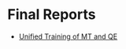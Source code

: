 # Final Reports

* [Unified Training of MT and QE](https://docs.google.com/presentation/d/11fAsm3mEAEhNuahsZhs3XEYHlRDS2Zdn8Arh7ykFKkM/edit?usp=sharing)
